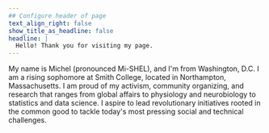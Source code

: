 ```yaml
---
## Configure header of page
text_align_right: false
show_title_as_headline: false
headline: |
  Hello! Thank you for visiting my page.
---
```


<!-- this is a subheadline -->
My name is Michel (pronounced Mi-SHEL), and I'm from Washington, D.C. I am a rising sophomore at Smith College, located in Northampton, Massachusetts. I am proud of my activism, community organizing, and research that ranges from global affairs to physiology and neurobiology to statistics and data science. I aspire to lead revolutionary initiatives rooted in the common good to tackle today's most pressing social and technical challenges. 
 
 

